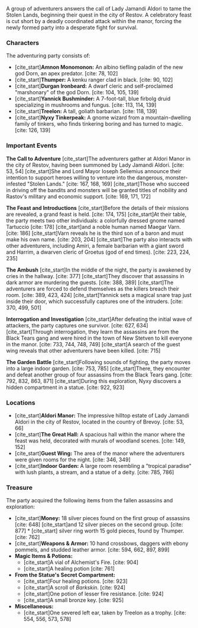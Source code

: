 A group of adventurers answers the call of Lady Jamandi Aldori to tame the Stolen Lands, beginning their quest in the city of Restov. A celebratory feast is cut short by a deadly coordinated attack within the manor, forcing the newly formed party into a desperate fight for survival.

### Characters

The adventuring party consists of:
* [cite_start]**Amnon Monomonon:** An albino tiefling paladin of the new god Dorn, an apex predator. [cite: 78, 102]
* [cite_start]**Thumper:** A kenku ranger clad in black. [cite: 90, 102]
* [cite_start]**Durgan Ironbeard:** A dwarf cleric and self-proclaimed "marshonary" of the god Dorn. [cite: 104, 105, 139]
* [cite_start]**Yannick Bushminder:** A 7-foot-tall, blue firbolg druid specializing in mushrooms and fungus. [cite: 113, 114, 139]
* [cite_start]**Treelon:** A tall, goliath barbarian. [cite: 118, 139]
* [cite_start]**Nyxy Tinkerpeak:** A gnome wizard from a mountain-dwelling family of tinkers, who finds tinkering boring and has turned to magic. [cite: 126, 139]

### Important Events

**The Call to Adventure**
[cite_start]The adventurers gather at Aldori Manor in the city of Restov, having been summoned by Lady Jamandi Aldori. [cite: 53, 54] [cite_start]She and Lord Mayor Ioseph Sellemius announce their intention to support heroes willing to venture into the dangerous, monster-infested "Stolen Lands." [cite: 167, 168, 169] [cite_start]Those who succeed in driving off the bandits and monsters will be granted titles of nobility and Rastov's military and economic support. [cite: 169, 171, 172]

**The Feast and Introductions**
[cite_start]Before the details of their missions are revealed, a grand feast is held. [cite: 174, 175] [cite_start]At their table, the party meets two other individuals: a colorfully dressed gnome named Tartuccio [cite: 178] [cite_start]and a noble human named Maegar Varn. [cite: 186] [cite_start]Varn reveals he is the third son of a baron and must make his own name. [cite: 203, 204] [cite_start]The party also interacts with other adventurers, including Amiri, a female barbarian with a giant sword and Harrim, a dwarven cleric of Groetus (god of end times). [cite: 223, 224, 235]

**The Ambush**
[cite_start]In the middle of the night, the party is awakened by cries in the hallway. [cite: 377] [cite_start]They discover that assassins in dark armor are murdering the guests. [cite: 388, 389] [cite_start]The adventurers are forced to defend themselves as the killers breach their room. [cite: 389, 423, 424] [cite_start]Yannick sets a magical snare trap just inside their door, which successfully captures one of the intruders. [cite: 370, 499, 501]

**Interrogation and Investigation**
[cite_start]After defeating the initial wave of attackers, the party captures one survivor. [cite: 627, 634] [cite_start]Through interrogation, they learn the assassins are from the Black Tears gang and were hired in the town of New Stetven to kill everyone in the manor. [cite: 733, 744, 748, 749] [cite_start]A search of the guest wing reveals that other adventurers have been killed. [cite: 715]

**The Garden Battle**
[cite_start]Following sounds of fighting, the party moves into a large indoor garden. [cite: 753, 785] [cite_start]There, they encounter and defeat another group of four assassins from the Black Tears gang. [cite: 792, 832, 863, 871] [cite_start]During this exploration, Nyxy discovers a hidden compartment in a statue. [cite: 922, 923]

### Locations

* [cite_start]**Aldori Manor:** The impressive hilltop estate of Lady Jamandi Aldori in the city of Restov, located in the country of Brevoy. [cite: 53, 66]
* [cite_start]**The Great Hall:** A spacious hall within the manor where the feast was held, decorated with murals of woodland scenes. [cite: 149, 152]
* [cite_start]**Guest Wing:** The area of the manor where the adventurers were given rooms for the night. [cite: 346, 349]
* [cite_start]**Indoor Garden:** A large room resembling a "tropical paradise" with lush plants, a stream, and a statue of a deity. [cite: 785, 786]

### Treasure

The party acquired the following items from the fallen assassins and exploration:
* [cite_start]**Money:** 18 silver pieces found on the first group of assassins [cite: 648] [cite_start]and 12 silver pieces on the second group. [cite: 877] * [cite_start] silver ring worth 15 gold pieces, found by Thumper. [cite: 762]
* [cite_start]**Weapons & Armor:** 10 hand crossbows, daggers with ebony pommels, and studded leather armor. [cite: 594, 662, 897, 899]
* **Magic Items & Potions:**
    * [cite_start]A vial of Alchemist's Fire. [cite: 904]
    * [cite_start]A healing potion [cite: 761]
* **From the Statue's Secret Compartment:**
    * [cite_start]Four healing potions. [cite: 923]
    * [cite_start]A scroll of *Barkskin*. [cite: 924]
    * [cite_start]One potion of lesser fire resistance. [cite: 924]
    * [cite_start]A small bronze key. [cite: 925]
* **Miscellaneous:**
    * [cite_start]One severed left ear, taken by Treelon as a trophy. [cite: 554, 556, 573, 578]
